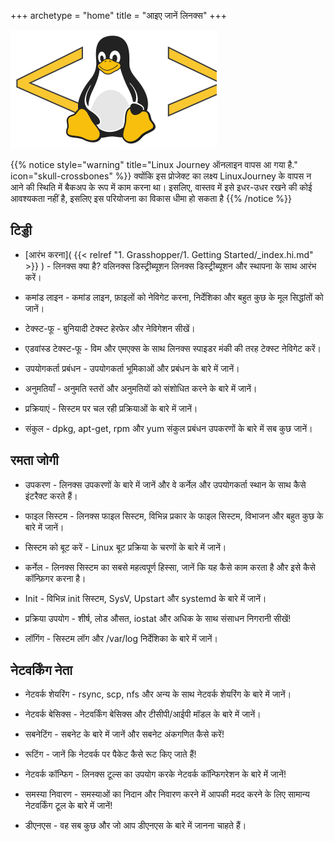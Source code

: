 +++
archetype = "home"
title = "आइए जानें लिनक्स"
+++

![Test](Logo.svg)

{{% notice style="warning" title="Linux Journey ऑनलाइन वापस आ गया है." icon="skull-crossbones" %}}
क्‍योंकि इस प्रोजेक्‍ट का लक्ष्‍य LinuxJourney के वापस न आने की स्थिति में बैकअप के रूप में काम करना था। इसलिए, वास्तव में इसे इधर-उधर रखने की कोई आवश्यकता नहीं है, इसलिए इस परियोजना का विकास धीमा हो सकता है
{{% /notice %}}

## टिड्डी

* [आरंभ करना]( {{< relref "1. Grasshopper/1. Getting Started/_index.hi.md" >}} )  - लिनक्स क्या है? वलिनक्स डिस्ट्रीब्यूशन लिनक्स डिस्ट्रीब्यूशन और स्थापना के साथ आरंभ करें।

* कमांड लाइन - कमांड लाइन, फ़ाइलों को नेविगेट करना, निर्देशिका और बहुत कुछ के मूल सिद्धांतों को जानें।

* टेक्स्ट-फू - बुनियादी टेक्स्ट हेरफेर और नेविगेशन सीखें।

* एडवांस्ड टेक्स्ट-फू - विम और एमएक्स के साथ लिनक्स स्पाइडर मंकी की तरह टेक्स्ट नेविगेट करें।

* उपयोगकर्ता प्रबंधन - उपयोगकर्ता भूमिकाओं और प्रबंधन के बारे में जानें।

* अनुमतियाँ - अनुमति स्तरों और अनुमतियों को संशोधित करने के बारे में जानें।

* प्रक्रियाएं - सिस्टम पर चल रही प्रक्रियाओं के बारे में जानें।

* संकुल - dpkg, apt-get, rpm और yum संकुल प्रबंधन उपकरणों के बारे में सब कुछ जानें।

## रमता जोगी

* उपकरण - लिनक्स उपकरणों के बारे में जानें और वे कर्नेल और उपयोगकर्ता स्थान के साथ कैसे इंटरैक्ट करते हैं।

* फाइल सिस्टम - लिनक्स फाइल सिस्टम, विभिन्न प्रकार के फाइल सिस्टम, विभाजन और बहुत कुछ के बारे में जानें।

* सिस्टम को बूट करें - Linux बूट प्रक्रिया के चरणों के बारे में जानें।

* कर्नेल - लिनक्स सिस्टम का सबसे महत्वपूर्ण हिस्सा, जानें कि यह कैसे काम करता है और इसे कैसे कॉन्फ़िगर करना है।

* Init - विभिन्न init सिस्टम, SysV, Upstart और systemd के बारे में जानें।

* प्रक्रिया उपयोग - शीर्ष, लोड औसत, iostat और अधिक के साथ संसाधन निगरानी सीखें!

* लॉगिंग - सिस्टम लॉग और /var/log निर्देशिका के बारे में जानें।

## नेटवर्किंग नेता

* नेटवर्क शेयरिंग - rsync, scp, nfs और अन्य के साथ नेटवर्क शेयरिंग के बारे में जानें।

* नेटवर्क बेसिक्स - नेटवर्किंग बेसिक्स और टीसीपी/आईपी मॉडल के बारे में जानें।

* सबनेटिंग - सबनेट के बारे में जानें और सबनेट अंकगणित कैसे करें!

* रूटिंग - जानें कि नेटवर्क पर पैकेट कैसे रूट किए जाते हैं!

* नेटवर्क कॉन्फिग - लिनक्स टूल्स का उपयोग करके नेटवर्क कॉन्फिगरेशन के बारे में जानें!

* समस्या निवारण - समस्याओं का निदान और निवारण करने में आपकी मदद करने के लिए सामान्य नेटवर्किंग टूल के बारे में जानें!

* डीएनएस - वह सब कुछ और जो आप डीएनएस के बारे में जानना चाहते हैं।
